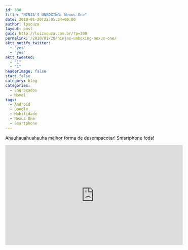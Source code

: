 ```yaml
---
id: 300
title: "NINJA'S UNBOXING: Nexus One"
date: 2010-01-20T22:05:24+00:00
author: lpsouza
layout: post
guid: http://luizsouza.com.br/?p=300
permalink: /2010/01/20/ninjas-unboxing-nexus-one/
aktt_notify_twitter:
  - 'yes'
  - 'yes'
aktt_tweeted:
  - "1"
  - "1"
headerImage: false
star: false
category: blog
categories:
  - Engraçados
  - Móvel
tags:
  - Android
  - Google
  - Mobilidade
  - Nexus One
  - Smartphone
---
```

Ahauhauahuahauha melhor forma de desempacotar! Smartphone foda!

<iframe width="560" height="315" src="https://www.youtube-nocookie.com/embed/-ufok8a7U0A" frameborder="0" allow="accelerometer; autoplay; encrypted-media; gyroscope; picture-in-picture" allowfullscreen></iframe>
